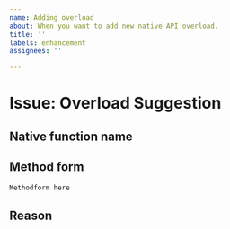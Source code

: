 ```yaml
---
name: Adding overload
about: When you want to add new native API overload.
title: ''
labels: enhancement
assignees: ''

---
```


Issue: Overload Suggestion
===============

Native function name 
------------------------

Method form
----------------
```cs
Methodform here
```

Reason
--------
